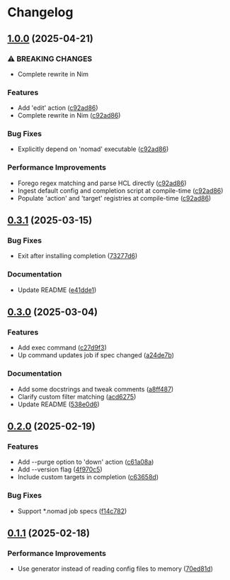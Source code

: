 # Changelog

## [1.0.0](https://github.com/cycneuramus/nmgr/compare/v0.3.1...v1.0.0) (2025-04-21)


### ⚠ BREAKING CHANGES

* Complete rewrite in Nim

### Features

* Add 'edit' action ([c92ad86](https://github.com/cycneuramus/nmgr/commit/c92ad86078263dc912325bfc45953e551183a637))
* Complete rewrite in Nim ([c92ad86](https://github.com/cycneuramus/nmgr/commit/c92ad86078263dc912325bfc45953e551183a637))


### Bug Fixes

* Explicitly depend on 'nomad' executable ([c92ad86](https://github.com/cycneuramus/nmgr/commit/c92ad86078263dc912325bfc45953e551183a637))


### Performance Improvements

* Forego regex matching and parse HCL directly ([c92ad86](https://github.com/cycneuramus/nmgr/commit/c92ad86078263dc912325bfc45953e551183a637))
* Ingest default config and completion script at compile-time ([c92ad86](https://github.com/cycneuramus/nmgr/commit/c92ad86078263dc912325bfc45953e551183a637))
* Populate 'action' and 'target' registries at compile-time ([c92ad86](https://github.com/cycneuramus/nmgr/commit/c92ad86078263dc912325bfc45953e551183a637))

## [0.3.1](https://github.com/cycneuramus/nmgr/compare/v0.3.0...v0.3.1) (2025-03-15)


### Bug Fixes

* Exit after installing completion ([73277d6](https://github.com/cycneuramus/nmgr/commit/73277d6b5e2943d7a0b23315c142e2c7f12f7d81))


### Documentation

* Update README ([e41dde1](https://github.com/cycneuramus/nmgr/commit/e41dde102f1a39c5f9cf8cc3e6c619187ac7e3c6))

## [0.3.0](https://github.com/cycneuramus/nmgr/compare/v0.2.0...v0.3.0) (2025-03-04)


### Features

* Add exec command ([c27d9f3](https://github.com/cycneuramus/nmgr/commit/c27d9f36e1e7b93e485e125b55d075e421fbb21b))
* Up command updates job if spec changed ([a24de7b](https://github.com/cycneuramus/nmgr/commit/a24de7bafb1c584d9e147273a6227063a3174958))


### Documentation

* Add some docstrings and tweak comments ([a8ff487](https://github.com/cycneuramus/nmgr/commit/a8ff4870237dfa0f97b9c7181d349eb68e6c5f0d))
* Clarify custom filter matching ([acd6275](https://github.com/cycneuramus/nmgr/commit/acd6275aaeb76f6830501c5ba94b06da888a5351))
* Update README ([538e0d6](https://github.com/cycneuramus/nmgr/commit/538e0d63bdbb024a30a35a98310b74b14df282c1))

## [0.2.0](https://github.com/cycneuramus/nmgr/compare/v0.1.1...v0.2.0) (2025-02-19)


### Features

* Add --purge option to 'down' action ([c61a08a](https://github.com/cycneuramus/nmgr/commit/c61a08a57e48f31dde597d4b745aa56761b0b840))
* Add --version flag ([4f970c5](https://github.com/cycneuramus/nmgr/commit/4f970c5df2658daedf93e82de63960d77cd7f7a6))
* Include custom targets in completion ([c63658d](https://github.com/cycneuramus/nmgr/commit/c63658d66a56277ff9b29b240f4d5ded2a8112f5))


### Bug Fixes

* Support *.nomad job specs ([f14c782](https://github.com/cycneuramus/nmgr/commit/f14c78291d005a198c91ad50a40892aa8cf4c384))

## [0.1.1](https://github.com/cycneuramus/nmgr/compare/v0.1.0...v0.1.1) (2025-02-18)


### Performance Improvements

* Use generator instead of reading config files to memory ([70ed81d](https://github.com/cycneuramus/nmgr/commit/70ed81d73bc4e2a7c1b4859a60918a18e8e86d08))
